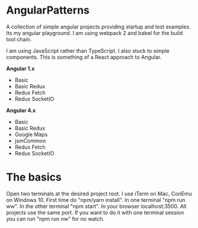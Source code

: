 # AngularPatterns

A collection of simple angular projects providing startup and test examples. Its my angular playground.
I am using webpack 2 and babel for the build tool chain.

I am using JavaScript rather than TypeScript. I also stuck to simple components.
This is something of a React approach to Angular.


**Angular 1.x**
*  Basic
*  Basic Redux
*  Redux Fetch
*  Redux SocketIO

**Angular 4.x**
*  Basic
*  Basic Redux
*  Google Maps
*  jsmCommon
*  Redux Fetch
*  Redux SocketIO

# The basics

Open two terminals at the desired project root. I use iTerm on Mac, ConEmu on Windows 10.
First time do "npm/yarn install". In one terminal "npm run ww".
In the other terminal "npm start".
In your browser localhost:3500. All projects use the same port.
If you want to do it with one terminal session you can run "npm run nw" for no watch.
